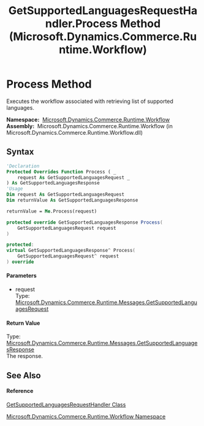 ﻿---
title: GetSupportedLanguagesRequestHandler.Process Method  (Microsoft.Dynamics.Commerce.Runtime.Workflow)
TOCTitle: Process Method
ms:assetid: M:Microsoft.Dynamics.Commerce.Runtime.Workflow.GetSupportedLanguagesRequestHandler.Process(Microsoft.Dynamics.Commerce.Runtime.Messages.GetSupportedLanguagesRequest)
ms:mtpsurl: https://technet.microsoft.com/en-us/library/microsoft.dynamics.commerce.runtime.workflow.getsupportedlanguagesrequesthandler.process(v=AX.60)
ms:contentKeyID: 62212466
ms.date: 05/18/2015
mtps_version: v=AX.60
f1_keywords:
- Microsoft.Dynamics.Commerce.Runtime.Workflow.GetSupportedLanguagesRequestHandler.Process
dev_langs:
- CSharp
- C++
- VB
---

# Process Method

Executes the workflow associated with retrieving list of supported languages.

**Namespace:**  [Microsoft.Dynamics.Commerce.Runtime.Workflow](microsoft-dynamics-commerce-runtime-workflow-namespace.md)  
**Assembly:**  Microsoft.Dynamics.Commerce.Runtime.Workflow (in Microsoft.Dynamics.Commerce.Runtime.Workflow.dll)

## Syntax

``` vb
'Declaration
Protected Overrides Function Process ( _
    request As GetSupportedLanguagesRequest _
) As GetSupportedLanguagesResponse
'Usage
Dim request As GetSupportedLanguagesRequest
Dim returnValue As GetSupportedLanguagesResponse

returnValue = Me.Process(request)
```

``` csharp
protected override GetSupportedLanguagesResponse Process(
    GetSupportedLanguagesRequest request
)
```

``` c++
protected:
virtual GetSupportedLanguagesResponse^ Process(
    GetSupportedLanguagesRequest^ request
) override
```

#### Parameters

  - request  
    Type: [Microsoft.Dynamics.Commerce.Runtime.Messages.GetSupportedLanguagesRequest](getsupportedlanguagesrequest-class-microsoft-dynamics-commerce-runtime-messages.md)  

#### Return Value

Type: [Microsoft.Dynamics.Commerce.Runtime.Messages.GetSupportedLanguagesResponse](getsupportedlanguagesresponse-class-microsoft-dynamics-commerce-runtime-messages.md)  
The response.  

## See Also

#### Reference

[GetSupportedLanguagesRequestHandler Class](getsupportedlanguagesrequesthandler-class-microsoft-dynamics-commerce-runtime-workflow.md)

[Microsoft.Dynamics.Commerce.Runtime.Workflow Namespace](microsoft-dynamics-commerce-runtime-workflow-namespace.md)

